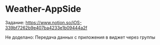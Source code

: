 # Weather-AppSide

Задание: https://www.notion.so/iOS-339bf7262b9e407ba4233e1b09444a2f

Не доделано: Передача данных с приложения в виджет через группы

